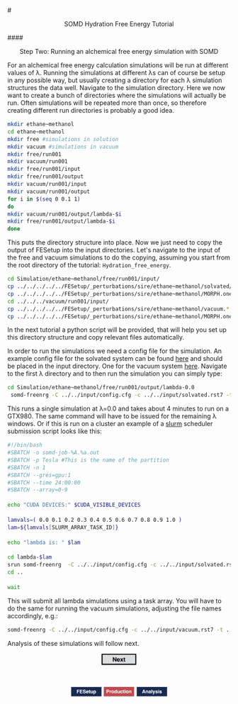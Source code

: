 #<center>SOMD Hydration Free Energy Tutorial</center>

####<center>Step Two: Running an alchemical free energy simulation with SOMD </center>

For an alchemical free energy calculation simulations will be run at different values of λ. Running the simulations at different λs can of course be setup in any possible way, but usually creating a directory for each λ simulation structures the data well. 
Navigate to the simulation directory. Here we now want to create a bunch of directories where the simulations will actually be run. Often simulations will be repeated more than once, so therefore creating different run directories is probably a good idea. 

```bash
mkdir ethane~methanol
cd ethane~methanol
mkdir free #simulations in solution
mkdir vacuum #simulations in vacuum
mkdir free/run001
mkdir vacuum/run001
mkdir free/run001/input
mkdir free/run001/output
mkdir vacuum/run001/input
mkdir vacuum/run001/output
for i in $(seq 0 0.1 1)
do
mkdir vacuum/run001/output/lambda-$i
mkdir free/run001/output/lambda-$i
done
```
This puts the directory structure into place. Now we just need to copy the output of FESetup into the input directories. Let's navigate to the input of the free and vacuum simulations to do the copying, assuming you start from the root directory of the tutorial: `Hydration_free_energy`.

```bash
cd Simulation/ethane~methanol/free/run001/input/
cp ../../../../../FESetup/_perturbations/sire/ethane~methanol/solvated/solvated.* .
cp ../../../../../FESetup/_perturbations/sire/ethane~methanol/MORPH.onestep.pert MORPH.pert
cd ../../../vacuum/run001/input/
cp ../../../../../FESetup/_perturbations/sire/ethane~methanol/vacuum.* .
cp ../../../../../FESetup/_perturbations/sire/ethane~methanol/MORPH.onestep.pert MORPH.pert
```
In the next tutorial a python script will be provided, that will help you set up this directory structure and copy relevant files automatically. 


In order to run the simulations we need a config file for the simulation. An example config file for the solvated system can be found [here](Data/config_free) and should be placed in the input directory. One for the vacuum system [here](Data/config_vacuum). 
Navigate to the first λ directory and to then run the simulation you can simply type:

```bash
cd Simulation/ethane~methanol/free/run001/output/lambda-0.0 
 somd-freenrg -C ../../input/config.cfg -c ../../input/solvated.rst7 -t ../../input/solvated.parm7 -m ../../input/MORPH.pert -p CUDA -l 0.00

```
This runs a single simulation at λ=0.0 and takes about 4 minutes to run on a GTX980. The same command will have to be issued for the remaining λ windows. Or if this is run on a cluster an example of a [slurm](http://slurm.schedmd.com) scheduler submission script looks like this:

```bash
#!/bin/bash
#SBATCH -o somd-job-%A.%a.out
#SBATCH -p Tesla #This is the name of the partition
#SBATCH -n 1
#SBATCH --gres=gpu:1
#SBATCH --time 24:00:00
#SBATCH --array=0-9

echo "CUDA DEVICES:" $CUDA_VISIBLE_DEVICES

lamvals=( 0.0 0.1 0.2 0.3 0.4 0.5 0.6 0.7 0.8 0.9 1.0 )
lam=${lamvals[SLURM_ARRAY_TASK_ID]}

echo "lambda is: " $lam

cd lambda-$lam
srun somd-freenrg  -C ../../input/config.cfg -c ../../input/solvated.rst7 -t ../../input/solvated.parm7 -m ../../input/MORPH.pert -p CUDA -l $lam
cd ..

wait
```
This will submit all lambda simulations using a task array. 
You will have to do the same for running the vacuum simulations, adjusting the file names accordingly, e.g.:

```bash
somd-freenrg -C ../../input/config.cfg -c ../../input/vacuum.rst7 -t ../../input/vacuum.parm7 -m ../../input/MORPH.pert -p CUDA -l 0.00
```
Analysis of these simulations will follow next. 

<center> <a href="Analysis.html"> <img src="../Buttons/Next.jpg" alt="Next" style="width: 80px;  min-width: 50px;" /></a> </center>

&nbsp;
&nbsp;
&nbsp;
<center>
<a href="FESetup.md"><img src="../Buttons/FEsetup_b.jpg" alt="Fesetup" style="width: 70px;  min-width: 50px;" /></a> 
<a href="Production.md"><img src="../Buttons/Production_r.jpg" alt="Production" style="width: 70px;  min-width: 50px;"/></a> 
<a href="Analysis.md"><img src="../Buttons/Analysis_b.jpg" alt="Analysis" style="width: 70px;  min-width: 50px;" /></a>
</center>